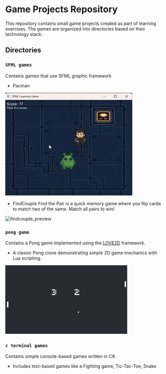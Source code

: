 # Game Projects Repository

This repository contains small game projects created as part of learning exercises. The games are organized into directories based on their technology stack:

## Directories
### `SFML games`
Contains games that use SFML graphic framework
- Pacman

![pacman_preview](images/pacman.gif)

- FindCouple
Find the Pair is a quick memory game where you flip cards to match two of the same. Match all pairs to win!

![findcouple_preview](images/find_couple.gif)


### `pong game`
Contains a Pong game implemented using the [LOVE2D](https://love2d.org/) framework.  
- A classic Pong clone demonstrating simple 2D game mechanics with Lua scripting.

![pong_preview](images/pong_banner.jpg)

### `c terminal games`
Contains simple console-based games written in C#.
- Includes text-based games like a Fighting game, Tic-Tac-Toe, Snake
